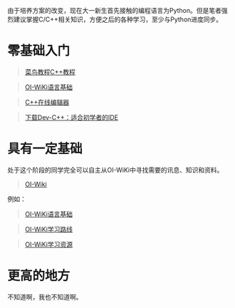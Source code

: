 由于培养方案的改变，现在大一新生首先接触的编程语言为Python。但是笔者强烈建议掌握C/C++相关知识，方便之后的各种学习，至少与Python进度同步。

# 零基础入门
> [菜鸟教程C++教程](https://www.runoob.com/cplusplus/cpp-tutorial.html)

> [OI-WiKi语言基础](https://oi-wiki.org/lang/)

> [C++在线编辑器](https://www.runoob.com/try/runcode.php?filename=helloworld&type=cpp)

> [下载Dev-C++：适合初学者的IDE](https://sourceforge.net/projects/orwelldevcpp/)

# 具有一定基础

处于这个阶段的同学完全可以自主从OI-WiKi中寻找需要的讯息、知识和资料。

> [OI-Wiki](https://oi-wiki.org/)

例如：

> [OI-WiKi语言基础](https://oi-wiki.org/lang/)

> [OI-WiKi学习路线](https://oi-wiki.org/contest/roadmap/)

> [OI-WiKi学习资源](https://oi-wiki.org/contest/resources/)

# 更高的地方
不知道啊，我也不知道啊。